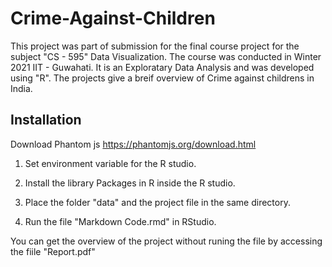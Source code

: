 # Crime-Against-Children


This project was part of submission for the final course project for the subject "CS - 595" Data Visualization.
The course was conducted in Winter 2021 IIT - Guwahati. It is an Exploratary Data Analysis and was developed using "R".
The projects give a breif overview of Crime against childrens in India.


## Installation
Download Phantom js 
https://phantomjs.org/download.html

1. Set environment variable for the R studio.

2. Install the library Packages in R inside the R studio.

3. Place the folder "data" and the project file in the same directory.

4. Run the file "Markdown Code.rmd" in RStudio.


You can get the overview of the project without runing the file by accessing the fiile "Report.pdf"
